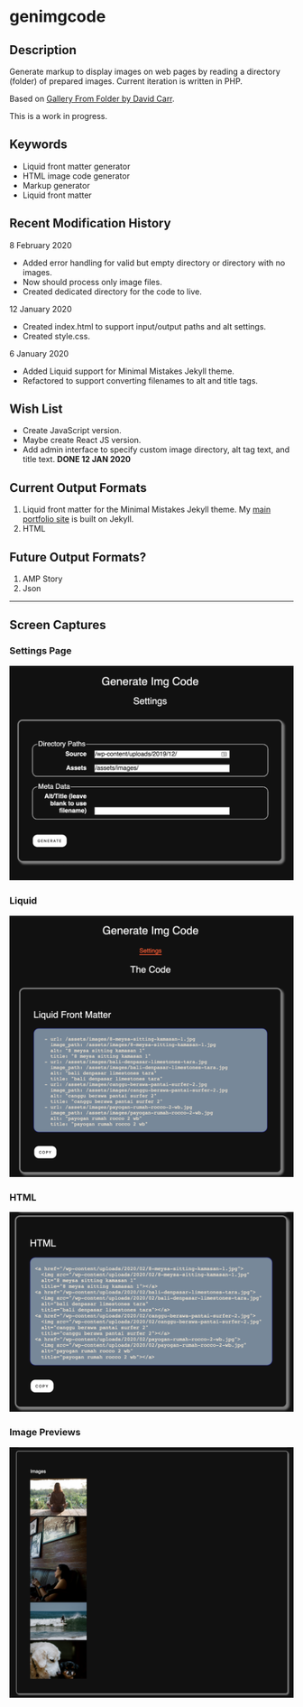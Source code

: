 # genimgcode

## Description

Generate markup to display images on web pages by reading a directory (folder) of prepared images. Current iteration is written in PHP.

Based on [Gallery From Folder by David Carr](https://daveismyname.blog/creating-an-image-gallery-from-a-folder-of-images-automatically).

This is a work in progress.

## Keywords

- Liquid front matter generator
- HTML image code generator
- Markup generator
- Liquid front matter

## Recent Modification History

8 February 2020
- Added error handling for valid but empty directory or directory with no images.
- Now should process only image files.
- Created dedicated directory for the code to live.

12 January 2020
- Created index.html to support input/output paths and alt settings.
- Created style.css.

6 January 2020
- Added Liquid support for Minimal Mistakes Jekyll theme.
- Refactored to support converting filenames to alt and title tags.

## Wish List

- Create JavaScript version. 
- Maybe create React JS version. 
- Add admin interface to specify custom image directory, alt tag text, and title text. **DONE 12 JAN 2020**

## Current Output Formats

1. Liquid front matter for the Minimal Mistakes Jekyll theme. My [main portfolio site](https://caughtmyeye.dev) is built on Jekyll.
2. HTML

## Future Output Formats?

1. AMP Story
2. Json

<hr>

## Screen Captures

### Settings Page

![Settings Page](https://raw.githubusercontent.com/marklchaves/genimgcode/master/screen-captures/genimgcode-screen-capture-2020-02-08-at-3.11.56-PM.png)

### Liquid

![Liquid Front Matter](https://raw.githubusercontent.com/marklchaves/genimgcode/master/screen-captures/genimgcode-screen-capture-2020-02-08-at-3.10.55-PM.png)

### HTML

![HTML](https://raw.githubusercontent.com/marklchaves/genimgcode/master/screen-captures/genimgcode-screen-capture-2020-02-08-at-3.11.16-PM.png)

### Image Previews

![Image Previews](https://raw.githubusercontent.com/marklchaves/genimgcode/master/screen-captures/genimgcode-screen-capture-2020-02-08-at-3.11.36-PM.png)
